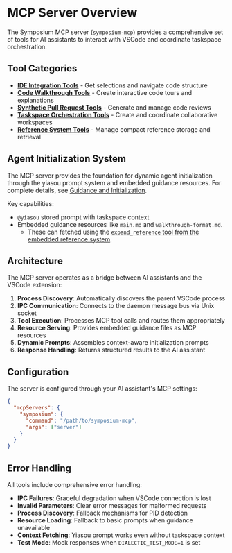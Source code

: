 # MCP Server Overview

The Symposium MCP server (`symposium-mcp`) provides a comprehensive set of tools for AI assistants to interact with VSCode and coordinate taskspace orchestration.

## Tool Categories

- **[IDE Integration Tools](./mcp-tools/ide-integration.md)** - Get selections and navigate code structure
- **[Code Walkthrough Tools](./mcp-tools/walkthroughs.md)** - Create interactive code tours and explanations  
- **[Synthetic Pull Request Tools](./mcp-tools/synthetic-prs.md)** - Generate and manage code reviews
- **[Taskspace Orchestration Tools](./mcp-tools/taskspace-orchestration.md)** - Create and coordinate collaborative workspaces
- **[Reference System Tools](./mcp-tools/reference-system.md)** - Manage compact reference storage and retrieval

## Agent Initialization System

The MCP server provides the foundation for dynamic agent initialization through the yiasou prompt system and embedded guidance resources. For complete details, see [Guidance and Initialization](./guidance-and-initialization.md).

Key capabilities:
- `@yiasou` stored prompt with taskspace context
- Embedded guidance resources  like `main.md` and `walkthrough-format.md`.
  - These can fetched using the [`expand_reference` tool from the embedded reference system](./mcp-tools/reference-system.md).

## Architecture

The MCP server operates as a bridge between AI assistants and the VSCode extension:

1. **Process Discovery**: Automatically discovers the parent VSCode process
2. **IPC Communication**: Connects to the daemon message bus via Unix socket
3. **Tool Execution**: Processes MCP tool calls and routes them appropriately
4. **Resource Serving**: Provides embedded guidance files as MCP resources
5. **Dynamic Prompts**: Assembles context-aware initialization prompts
6. **Response Handling**: Returns structured results to the AI assistant

## Configuration

The server is configured through your AI assistant's MCP settings:

```json
{
  "mcpServers": {
    "symposium": {
      "command": "/path/to/symposium-mcp",
      "args": ["server"]
    }
  }
}
```

## Error Handling

All tools include comprehensive error handling:
- **IPC Failures**: Graceful degradation when VSCode connection is lost
- **Invalid Parameters**: Clear error messages for malformed requests  
- **Process Discovery**: Fallback mechanisms for PID detection
- **Resource Loading**: Fallback to basic prompts when guidance unavailable
- **Context Fetching**: Yiasou prompt works even without taskspace context
- **Test Mode**: Mock responses when `DIALECTIC_TEST_MODE=1` is set
